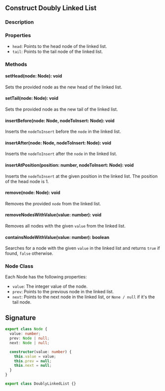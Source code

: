 ## Construct Doubly Linked List

### Description

### Properties

- `head`: Points to the head node of the linked list.
- `tail`: Points to the tail node of the linked list.

### Methods

#### setHead(node: Node): void

Sets the provided node as the new head of the linked list.

#### setTail(node: Node): void

Sets the provided node as the new tail of the linked list.

#### insertBefore(node: Node, nodeToInsert: Node): void

Inserts the `nodeToInsert` before the `node` in the linked list.

#### insertAfter(node: Node, nodeToInsert: Node): void

Inserts the `nodeToInsert` after the `node` in the linked list.

#### insertAtPosition(position: number, nodeToInsert: Node): void

Inserts the `nodeToInsert` at the given position in the linked list. The position of the head node is 1.

#### remove(node: Node): void

Removes the provided `node` from the linked list.

#### removeNodesWithValue(value: number): void

Removes all nodes with the given `value` from the linked list.

#### containsNodeWithValue(value: number): boolean

Searches for a node with the given `value` in the linked list and returns `true` if found, `false` otherwise.

### Node Class

Each Node has the following properties:

- `value`: The integer value of the node.
- `prev`: Points to the previous node in the linked list.
- `next`: Points to the next node in the linked list, or `None / null` if it's the tail node.

## Signature

```typescript
export class Node {
  value: number;
  prev: Node | null;
  next: Node | null;

  constructor(value: number) {
    this.value = value;
    this.prev = null;
    this.next = null;
  }
}

export class DoublyLinkedList {}
```
